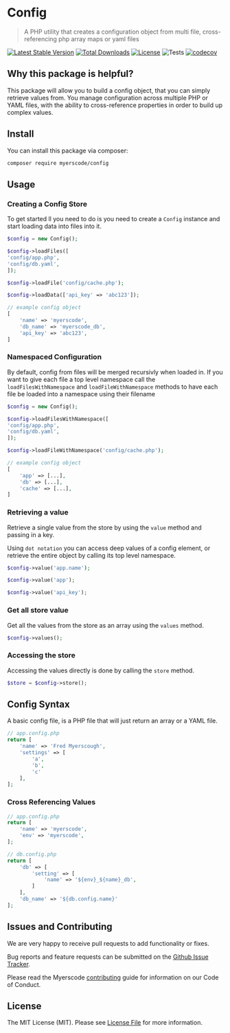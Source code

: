#  Config
> A PHP utility that creates a configuration object from multi file, cross-referencing php array maps or yaml files

[![Latest Stable Version](https://poser.pugx.org/myerscode/config/v/stable)](https://packagist.org/packages/myerscode/config)
[![Total Downloads](https://poser.pugx.org/myerscode/config/downloads)](https://packagist.org/packages/myerscode/config)
[![License](https://poser.pugx.org/myerscode/config/license)](https://packagist.org/packages/myerscode/config)
![Tests](https://github.com/myerscode/config/actions/workflows/tests.yml/badge.svg?branch=main)
[![codecov](https://codecov.io/gh/myerscode/config/graph/badge.svg?token=YR0YHVERNV)](https://codecov.io/gh/myerscode/config)

## Why this package is helpful?

This package will allow you to build a config object, that you can simply retrieve values from. You manage configuration 
across multiple PHP or YAML files, with the ability to cross-reference properties in order to build up complex values.

## Install

You can install this package via composer:

``` bash
composer require myerscode/config
```

## Usage

### Creating a Config Store
To get started ll you need to do is you need to create a `Config` instance and start loading data into files into it.

```php
$config = new Config();

$config->loadFiles([
'config/app.php',
'config/db.yaml',
]);

$config->loadFile('config/cache.php');

$config->loadData(['api_key' => 'abc123']);

// example config object
[
    'name' => 'myerscode',
    'db_name' => 'myerscode_db',
    'api_key' => 'abc123',
]
```

### Namespaced Configuration
By default, config from files will be merged recursivly when loaded in. If you want to 
give each file a top level namespace call the `loadFilesWithNamespace` and `loadFileWithNamespace` methods to have each
file be loaded into a namespace using their filename
```php
$config = new Config();

$config->loadFilesWithNamespace([
'config/app.php',
'config/db.yaml',
]);

$config->loadFileWithNamespace('config/cache.php');

// example config object
[
    'app' => [...],
    'db' => [...],
    'cache' => [...],
]
```


### Retrieving a value
Retrieve a single value from the store by using the `value` method and passing in a key.

Using `dot notation` you can access deep values of a config element, or retrieve the entire
object by calling its top level namespace.

```php
$config->value('app.name');

$config->value('app');

$config->value('api_key');
```

### Get all store value
Get all the values from the store as an array using the `values` method.
```php
$config->values();
```

### Accessing the store
Accessing the values directly is done by calling the `store` method.
```php
$store = $config->store();
```

## Config Syntax
A basic config file, is a PHP file that will just return an array or a YAML file.

```php
// app.config.php
return [
    'name' => 'Fred Myerscough',
    'settings' => [
        'a',
        'b',
        'c'
    ],
];
```

### Cross Referencing Values

```php 
// app.config.php
return [
    'name' => 'myerscode',
    'env' => 'myerscode',
];

// db.config.php
return [
    'db' => [
        'setting' => [
            'name' => '${env}_${name}_db',
        ]
    ],
    'db_name' => '${db.config.name}'
];
```

## Issues and Contributing

We are very happy to receive pull requests to add functionality or fixes.

Bug reports and feature requests can be submitted on the [Github Issue Tracker](https://github.com/myerscode/config/issues).

Please read the Myerscode [contributing](https://github.com/myerscode/docs/blob/main/CONTRIBUTING.md) guide for information on our Code of Conduct.

## License

The MIT License (MIT). Please see [License File](LICENSE) for more information.
